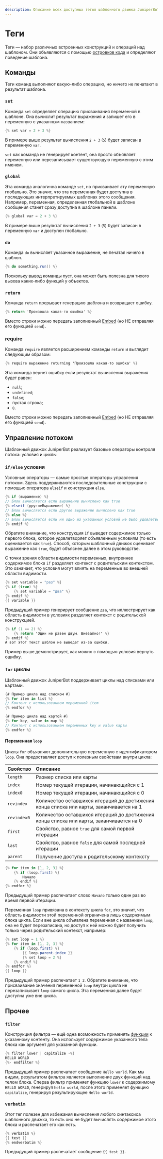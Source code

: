 ```yaml
---
description: Описание всех доступных тегов шаблонного движка JuniperBot
---
```


# Теги

Теги — набор различных встроенных конструкций и операций над шаблоном. Они объявляются с помощью [островков кода](syntax/code-islands.md#kod) и определяют поведение шаблона.

## Команды

Теги команд выполняют какую-либо операцию, но ничего не печатают в результат шаблона.

### `set`

Команда `set` определяет операцию присваивания переменной в шаблоне. Она вычислит результат выражения и запишет его в переменную с указанным названием:

```csharp
{% set var = 2 + 3 %}
```

В примере выше результат вычисления `2 + 3` \(`5`\) будет записан в переменную `var`. 

`set` как команда не генерирует контент, она просто объявляет переменную или перезаписывает существующую переменную с этим именем.

### `global`

Эта команда аналогична команде `set`, но присваивает эту переменную глобально. Это значит, что эта переменная будет доступна в последующих интерпретируемых шаблонах этого сообщения. Например, переменная, определенная глобальной в шаблоне сообщения станет сразу доступна в шаблоне панели.

```csharp
{% global var = 2 + 3 %}
```

В примере выше результат вычисления `2 + 3` \(`5`\) будет записан в переменную `var` и доступен глобально.

### `do`

Команда `do` вычисляет указанное выражение, не печатая ничего в шаблон.

```csharp
{% do something.run() %}
```

Поскольку вывод команды пуст, она может быть полезна для тихого вызова каких-либо функций у объектов.

### `return`

Команда `return` прерывает генерацию шаблона и возвращает ошибку.

```csharp
{% return 'Произошла какая-то ошибка' %}
```

Вместо строки можно передать заполненный [Embed](types.md#embed) \(но НЕ отправляя его функцией `send`\).

### require

Команда `require` является расширением команды `return` и выглядит следующим образом:

```csharp
{% require выражение returning 'Произошла какая-то ошибка' %}
```

Эта команда вернет ошибку если результат вычисления выражения будет равен:

* `null`;
* `undefined`;
* `false`;
* пустая строка;
* `0`.

Вместо строки можно передать заполненный [Embed](types.md#embed) \(но НЕ отправляя его функцией `send`\).

## Управление потоком

Шаблонный движок JuniperBot реализует базовые операторы контроля потока: условия и циклы

### `if/else` условия

Условные операторы — самые простые операторы управления потоком. Здесь поддерживаются последовательные конструкции с помощью оператора `elseif` и конструкция `else`.

```csharp
{% if (выражение) %}
// Блок вычисляется если выражение вычислено как true
{% elseif (другоеВыражение) %}
// Блок вычисляется если другое выражение вычислено как true
{% else %}
// Блок вычисляется если ни одно из указанных условий не было удовлетворено
{% endif %}
```

Обратите внимание, что конструкция `if` выведет содержимое только первого блока, которое удовлетворяет объявленным условиям \(то есть оценивается как `true`\). Способ, которым шаблонный движок оценивает выражение как `true`, будет объяснен далее в этом руководстве.

С точки зрения области видимости переменных, внутреннее содержимое блока `if` разделяет контекст с родительским контекстом. Это означает, что условия могут влиять на переменные во внешней области видимости.

```csharp
{% set variable = "раз" %}
{% if (true) %}
    {% set variable = "два" %}
{% endif %}
{{ variable }}
```

Предыдущий пример генерирует сообщение `два`, что иллюстрирует как область видимости в условиях разделяет контекст с родительской конструкцией.

```csharp
{% if (1 == 2) %}
    {% return 'Один не равен двум. Внезапно!' %}
{% endif %}
А вот этот текст шаблон не выведет из-за ошибки.
```

Пример выше демонстрирует, как можно с помощью условия вернуть ошибку.

### `for` циклы

Шаблонный движок JuniperBot поддерживает циклы над списками или картами.

```csharp
{# Пример цикла над списком #}
{% for item in list %}
// Контент с использованием переменной item
{% endfor %}

{# Пример цикла над картой #}
{% for key, value in map %}
// Контент с использованием переменных key и value карты
{% endfor %}
```

#### Переменная `loop`

Циклы `for` объявляют дополнительную переменную с идентификатором `loop`. Она предоставляет доступ к полезным свойствам внутри цикла:

| Свойство | Описание |
| :--- | :--- |
| `length` | Размер списка или карты |
| `index` | Номер текущей итерации, начинающийся с 1 |
| `index0` | Номер текущей итерации, начинающийся с 0 |
| `revindex` | Количество оставшихся итераций до достижения конца списка или карты, заканчивается на 1 |
| `revindex0` | Количество оставшихся итераций до достижения конца списка или карты, заканчивается на 0 |
| `first` | Свойство, равное `true` для самой первой итерации |
| `last` | Свойство, равное `false` для самой последней итерации |
| `parent` | Получение доступа к родительскому контексту |

```csharp
{% for item in [1, 2, 3] %}
    {% if (loop.first) %}
        Начало
    {% endif %}
{% endfor %}
```

Предыдущий пример распечатает слово `Начало` только один раз во время первой итерации.

Переменная `loop` привязана в контексту цикла `for`, это значит, что область видимости этой переменной ограничена лишь содержимым блока цикла. Если вне цикла объявлена переменная с названием `loop`, она не будет перезаписана, но доступ к ней можно будет получить только через родительский контекст, например:

```csharp
{% set loop = 1 %}
{% for item in [1, 2, 3] %}
    {% if (loop.first) %}
        {{ loop.parent.index }}
        {% set loop = 2 %}
    {% endif %}
{% endfor %}
{{ loop }}
```

Предыдущий пример распечатает `1 2`. Обратите внимание, что присваивание значения переменной `loop` внутри цикла не перезаписывает `loop` самого цикла. Эта переменная далее будет доступна уже вне цикла.

## Прочее

### `filter`

Конструкция фильтра — ещё одна возможность применять [функции](functions.md) к указанному контенту. Она использует содержимое указанного тела блока как аргумент для указанной функции.

```csharp
{% filter lower | capitalize -%}
HELLO WORLD
{%- endfilter %}
```

Предыдущий пример распечатает сообщение `Hello world`. Как мы видим, результатом фильтра является выполнение двух функций над телом блока. Сперва фильтр применяет функцию `lower` к содержимому `HELLO WORLD`, генерируя `hello world`, после этого применяет функцию `capitalize`, генерируя результирующее `Hello world`.

### `verbatim`

Этот тег полезен для избежания вычисления любого синтаксиса шаблонного движка, то есть оно не будет вычислять содержимое этого блока и распечатает его как есть.

```csharp
{% verbatim %}
{{ test }}
{% endverbatim %}
```

Предыдущий пример распечатает сообщение `{{ test }}`.

